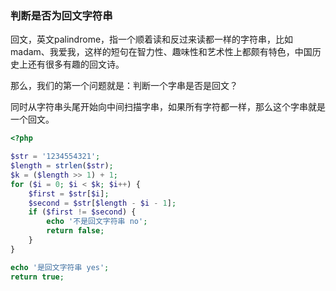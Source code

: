 ### 判断是否为回文字符串

回文，英文palindrome，指一个顺着读和反过来读都一样的字符串，比如madam、我爱我，这样的短句在智力性、趣味性和艺术性上都颇有特色，中国历史上还有很多有趣的回文诗。

那么，我们的第一个问题就是：判断一个字串是否是回文？

同时从字符串头尾开始向中间扫描字串，如果所有字符都一样，那么这个字串就是一个回文。

```php
<?php

$str = '1234554321';
$length = strlen($str);
$k = ($length >> 1) + 1;
for ($i = 0; $i < $k; $i++) {
    $first = $str[$i];
    $second = $str[$length - $i - 1];
    if ($first != $second) {
        echo '不是回文字符串 no';
        return false;
    }
}

echo '是回文字符串 yes';
return true;
```

